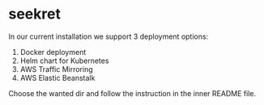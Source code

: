 seekret
=======
In our current installation we support 3 deployment options:
1. Docker deployment 
2. Helm chart for Kubernetes
3. AWS Traffic Mirroring
4. AWS Elastic Beanstalk

Choose the wanted dir and follow the instruction in the inner README file.
